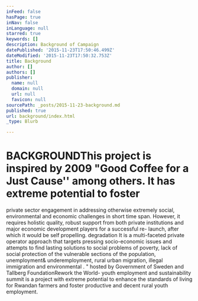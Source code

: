 ```yaml
---
inFeed: false
hasPage: true
inNav: false
inLanguage: null
starred: true
keywords: []
description: Background of Campaign
datePublished: '2015-11-23T17:50:46.499Z'
dateModified: '2015-11-23T17:50:32.753Z'
title: Background
author: []
authors: []
publisher:
  name: null
  domain: null
  url: null
  favicon: null
sourcePath: _posts/2015-11-23-background.md
published: true
url: background/index.html
_type: Blurb

---
```

# 

# **BACKGROUND**This project is inspired by 2009 "Good Coffee for a Just Cause'' among others. It has extreme potential to foster
private sector engagement in addressing otherwise extremely social, environmental
and economic challenges in short time span. However, it requires holistic quality,
robust support from both private institutions and major economic development
players for a successful re- launch, after which it would be self propelling. degradation It is a multi-faceted private operator approach that targets pressing socio-economic
issues and attempts to find lasting solutions to social problems of poverty, lack
of social protection of the vulnerable sections of the population,
unemployment& underemployment, rural urban migration, illegal immigration
and environmental .
"
hosted by Government of Sweden and Tallberg FoundationRework the World- youth employment and sustainability summit is a project with extreme potential to enhance the standards
of living for Rwandan farmers and foster productive and decent rural youth
employment.